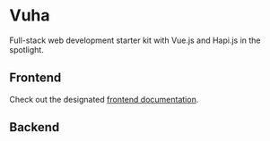 # Vuha

Full-stack web development starter kit with Vue.js and Hapi.js in the spotlight.

## Frontend

Check out the designated [frontend documentation](/client/docs/index.md).

## Backend
